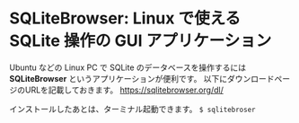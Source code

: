 # SQLiteBrowser: Linux で使える SQLite 操作の GUI アプリケーション

Ubuntu などの Linux PC で SQLite のデータベースを操作するには **SQLiteBrowser** というアプリケーションが便利です。
以下にダウンロードページのURLを記載しておきます。
https://sqlitebrowser.org/dl/

インストールしたあとは、ターミナル起動できます。
`$ sqlitebroser`

